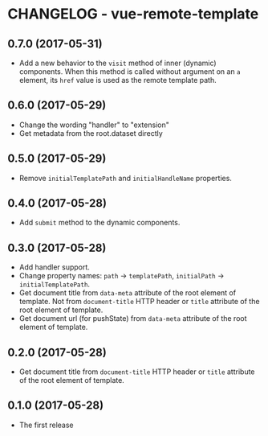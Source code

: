 # CHANGELOG - vue-remote-template

## 0.7.0 (2017-05-31)

* Add a new behavior to the `visit` method of inner (dynamic) components.
  When this method is called without argument on an `a` element,
  its `href` value is used as the remote template path.

## 0.6.0 (2017-05-29)

* Change the wording "handler" to "extension"
* Get metadata from the root.dataset directly

## 0.5.0 (2017-05-29)

* Remove `initialTemplatePath` and `initialHandleName` properties.

## 0.4.0 (2017-05-28)

* Add `submit` method to the dynamic components.

## 0.3.0 (2017-05-28)

* Add handler support.
* Change property names: `path` -> `templatePath`,
  `initialPath` -> `initialTemplatePath`.
* Get document title from `data-meta` attribute of the root element of template.
  Not from `document-title` HTTP header or `title` attribute
  of the root element of template.
* Get document url (for pushState) from `data-meta` attribute of the root
  element of template.

## 0.2.0 (2017-05-28)

* Get document title from `document-title` HTTP header or `title` attribute
  of the root element of template.

## 0.1.0 (2017-05-28)

* The first release
